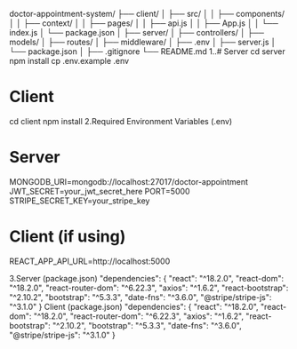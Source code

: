 doctor-appointment-system/
├── client/
│ ├── src/
│ │ ├── components/
│ │ ├── context/
│ │ ├── pages/
│ │ ├── api.js
│ │ ├── App.js
│ │ └── index.js
│ └── package.json
│
├── server/
│ ├── controllers/
│ ├── models/
│ ├── routes/
│ ├── middleware/
│ ├── .env
│ ├── server.js
│ └── package.json
│
├── .gitignore
└── README.md
1..# Server
  cd server
  npm install
  cp .env.example .env
# Client
  cd client
  npm install
2.Required Environment Variables (.env)
  # Server
MONGODB_URI=mongodb://localhost:27017/doctor-appointment
JWT_SECRET=your_jwt_secret_here
PORT=5000
STRIPE_SECRET_KEY=your_stripe_key

# Client (if using)
REACT_APP_API_URL=http://localhost:5000

3.Server (package.json) "dependencies": {
  "react": "^18.2.0",
  "react-dom": "^18.2.0",
  "react-router-dom": "^6.22.3",
  "axios": "^1.6.2",
  "react-bootstrap": "^2.10.2",
  "bootstrap": "^5.3.3",
  "date-fns": "^3.6.0",
  "@stripe/stripe-js": "^3.1.0"
}
Client (package.json)
"dependencies": {
  "react": "^18.2.0",
  "react-dom": "^18.2.0",
  "react-router-dom": "^6.22.3",
  "axios": "^1.6.2",
  "react-bootstrap": "^2.10.2",
  "bootstrap": "^5.3.3",
  "date-fns": "^3.6.0",
  "@stripe/stripe-js": "^3.1.0"
}


